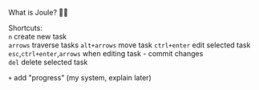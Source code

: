 What is Joule? :man_shrugging:

Shortcuts:  
`n` create new task  
`arrows` traverse tasks
`alt+arrows` move task
`ctrl+enter` edit selected task  
`esc`,`ctrl+enter`,`arrows` when editing task - commit changes  
`del` delete selected task

`+` add "progress" (my system, explain later)
